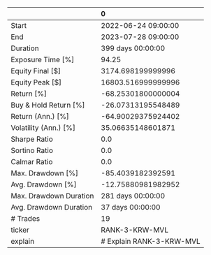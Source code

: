 |                        | 0                        |
|:-----------------------|:-------------------------|
| Start                  | 2022-06-24 09:00:00      |
| End                    | 2023-07-28 09:00:00      |
| Duration               | 399 days 00:00:00        |
| Exposure Time [%]      | 94.25                    |
| Equity Final [$]       | 3174.698199999996        |
| Equity Peak [$]        | 16803.516999999996       |
| Return [%]             | -68.25301800000004       |
| Buy & Hold Return [%]  | -26.07313195548489       |
| Return (Ann.) [%]      | -64.90029375924402       |
| Volatility (Ann.) [%]  | 35.06635148601871        |
| Sharpe Ratio           | 0.0                      |
| Sortino Ratio          | 0.0                      |
| Calmar Ratio           | 0.0                      |
| Max. Drawdown [%]      | -85.4039182392591        |
| Avg. Drawdown [%]      | -12.75880981982952       |
| Max. Drawdown Duration | 281 days 00:00:00        |
| Avg. Drawdown Duration | 37 days 00:00:00         |
| # Trades               | 19                       |
| ticker                 | RANK-3-KRW-MVL           |
| explain                | # Explain RANK-3-KRW-MVL |